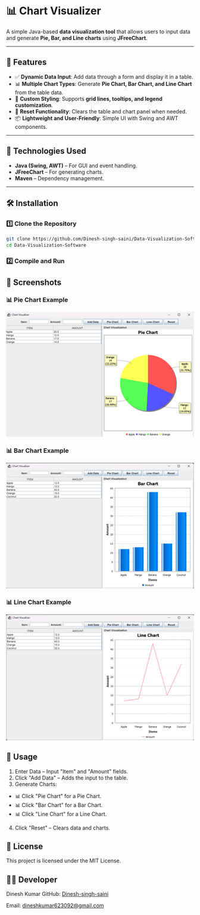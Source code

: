 # 📊 Chart Visualizer

A simple Java-based **data visualization tool** that allows users to input data and generate **Pie, Bar, and Line charts** using **JFreeChart**.

---

## 🚀 Features

- ✅ **Dynamic Data Input**: Add data through a form and display it in a table.
- 📊 **Multiple Chart Types**: Generate **Pie Chart, Bar Chart, and Line Chart** from the table data.
- 🎨 **Custom Styling**: Supports **grid lines, tooltips, and legend customization**.
- 🔄 **Reset Functionality**: Clears the table and chart panel when needed.
- 📦 **Lightweight and User-Friendly**: Simple UI with Swing and AWT components.

---

## 📌 Technologies Used

- **Java (Swing, AWT)** – For GUI and event handling.
- **JFreeChart** – For generating charts.
- **Maven** – Dependency management.

---

## 🛠 Installation

### 1️⃣ Clone the Repository
```sh
git clone https://github.com/Dinesh-singh-saini/Data-Visualization-Software.git
cd Data-Visualization-Software
```
### 2️⃣ Compile and Run

## 🎨 Screenshots
### 📊 Pie Chart Example
![Pie Chart](https://github.com/Dinesh-singh-saini/Data-Visualization-Software/blob/master/Screenshots/Screenshot%202025-03-19%20002152.png)

### 📊 Bar Chart Example
![Bar Chart](https://github.com/Dinesh-singh-saini/Data-Visualization-Software/blob/master/Screenshots/Screenshot%202025-03-19%20002648.png)

### 📊 Line Chart Example
![Line Chart](https://github.com/Dinesh-singh-saini/Data-Visualization-Software/blob/master/Screenshots/Screenshot%202025-03-19%20002701.png)


## 📜 Usage
1. Enter Data – Input "Item" and "Amount" fields.
2. Click "Add Data" – Adds the input to the table.
3. Generate Charts:
* 📊 Click "Pie Chart" for a Pie Chart.
* 📊 Click "Bar Chart" for a Bar Chart.
* 📊 Click "Line Chart" for a Line Chart.
4. Click "Reset" – Clears data and charts.

## 📄 License
This project is licensed under the MIT License.

## 👨‍💻 Developer
Dinesh Kumar 
GitHub: [Dinesh-singh-saini](https://github.com/Dinesh-singh-saini)

Email: [dineshkumar623092@gmail.com](dineshkumar623092@gmail.com)

